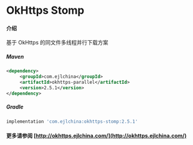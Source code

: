 # OkHttps Stomp

#### 介绍

基于 OkHttps 的同文件多线程并行下载方案


##### Maven

```xml
<dependency>
     <groupId>com.ejlchina</groupId>
     <artifactId>okhttps-parallel</artifactId>
     <version>2.5.1</version>
</dependency>
```

##### Gradle

```groovy
implementation 'com.ejlchina:okhttps-stomp:2.5.1'
```

#### 更多请参阅 [http://okhttps.ejlchina.com/](http://okhttps.ejlchina.com/)
